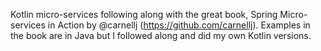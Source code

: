 Kotlin micro-services following along with the great book, Spring Micro-services in Action by @carnellj (https://github.com/carnellj). 
Examples in the book are in Java but I followed along and did my own Kotlin versions.
